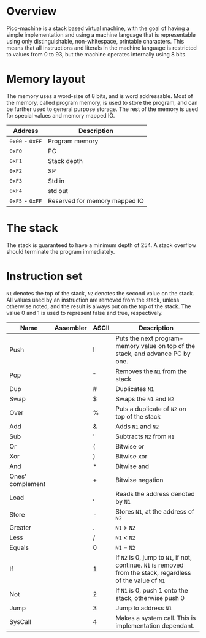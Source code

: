 # Overview
Pico-machine is a stack based virtual machine, with the goal of having a simple implementation and using a machine language that is representable using only distinguishable, non-whitespace, printable characters.
This means that all instructions and literals in the machine language is restricted to values from 0 to 93, but the machine operates internally using 8 bits.

# Memory layout
The memory uses a word-size of 8 bits, and is word addressable. 
Most of the memory, called program memory, is used to store the program, and can be further used to general purpose storage.
The rest of the memory is used for special values and memory mapped IO.

| Address | Description |
|---------|------------|
| `0x00` - `0xEF`| Program memory |
| `0xF0` | PC |
| `0xF1` | Stack depth |
| `0xF2` | SP | 
| `0xF3` | Std in |
| `0xF4` | std out |
| `0xF5` - `0xFF` | Reserved for memory mapped IO |


# The stack
The stack is guaranteed to have a minimum depth of 254. A stack overflow should terminate the program immediately.

# Instruction set
`N1` denotes the top of the stack, `N2` denotes the second value on the stack.
All values used by an instruction are removed from the stack, unless otherwise noted, and the result is always put on the top of the stack.
The value 0 and 1 is used to represent false and true, respectively.

| Name	|Assembler | ASCII |	Description |
|-------|-------|----------|---------------|
| Push	|	|!| Puts the next program-memory value on top of the stack, and advance PC by one.	|
| Pop	|	|"| Removes the `N1` from the stack |
| Dup	|	|#| Duplicates `N1`	|
| Swap	|	|$| Swaps the `N1` and `N2`	|
| Over	|	|%| Puts a duplicate of `N2` on top of the stack	|
| Add	|	|&| Adds `N1` and `N2` |
| Sub	|	|'| Subtracts `N2` from `N1` |
| Or	|	|(| Bitwise or |
| Xor	|	|)| Bitwise xor |
| And	|	|*| Bitwise and |
| Ones' complement	|	|+| Bitwise negation	|
| Load  |	|,| Reads the address denoted by `N1` |
| Store |	|-| Stores `N1`, at the address of `N2`	|
| Greater|	|.| `N1` > `N2`	|
| Less 	|	|/| `N1` < `N2`	|
| Equals|	|0| `N1` = `N2`	|
| If	|	|1| If `N2` is 0, jump to `N1`, if not, continue. `N1` is removed from the stack, regardless of the value of `N1` |
| Not	|	|2| If `N1` is 0, push 1 onto the stack, otherwise push 0 |
| Jump	|	|3| Jump to address `N1`	|
| SysCall|	|4| Makes a system call. This is implementation dependant. |
